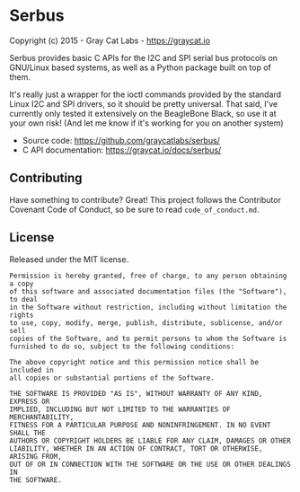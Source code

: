 # Serbus

Copyright (c) 2015 - Gray Cat Labs - https://graycat.io

Serbus provides basic C APIs for the I2C and SPI serial bus protocols on 
GNU/Linux based systems, as well as a Python package built on top of them. 

It's really just a wrapper for the ioctl commands provided by the standard Linux 
I2C and SPI drivers, so it should be pretty universal. That said, I've currently
only tested it extensively on the BeagleBone Black, so use it at your own risk! 
(And let me know if it's working for you on another system)

* Source code: https://github.com/graycatlabs/serbus/
* C API documentation: https://graycat.io/docs/serbus/

## Contributing

Have something to contribute? Great! This project follows the Contributor 
Covenant Code of Conduct, so be sure to read `code_of_conduct.md`.

## License

Released under the MIT license.

    Permission is hereby granted, free of charge, to any person obtaining a copy
    of this software and associated documentation files (the "Software"), to deal
    in the Software without restriction, including without limitation the rights
    to use, copy, modify, merge, publish, distribute, sublicense, and/or sell
    copies of the Software, and to permit persons to whom the Software is
    furnished to do so, subject to the following conditions:

    The above copyright notice and this permission notice shall be included in
    all copies or substantial portions of the Software.

    THE SOFTWARE IS PROVIDED "AS IS", WITHOUT WARRANTY OF ANY KIND, EXPRESS OR
    IMPLIED, INCLUDING BUT NOT LIMITED TO THE WARRANTIES OF MERCHANTABILITY,
    FITNESS FOR A PARTICULAR PURPOSE AND NONINFRINGEMENT. IN NO EVENT SHALL THE
    AUTHORS OR COPYRIGHT HOLDERS BE LIABLE FOR ANY CLAIM, DAMAGES OR OTHER
    LIABILITY, WHETHER IN AN ACTION OF CONTRACT, TORT OR OTHERWISE, ARISING FROM,
    OUT OF OR IN CONNECTION WITH THE SOFTWARE OR THE USE OR OTHER DEALINGS IN
    THE SOFTWARE.